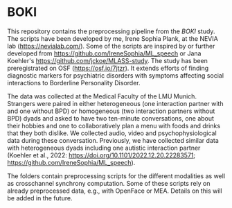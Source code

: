 # BOKI

This repository contains the preprocessing pipeline from the *BOKI* study. The scripts have been developed by me, Irene Sophia Plank, at the NEVIA lab (https://nevialab.com/). Some of the scripts are inspired by or further developed from https://github.com/IreneSophia/ML_speech or Jana Koehler's https://github.com/jckoe/MLASS-study. The study has been preregistrated on OSF (https://osf.io/7jtzr). It extends efforts of finding diagnostic markers for psychiatric disorders with symptoms affecting social interactions to Borderline Personality Disorder.

The data was collected at the Medical Faculty of the LMU Munich. Strangers were paired in either heterogeneous (one interaction partner with and one without BPD) or homogeneous (two interaction partners without BPD) dyads and asked to have two ten-minute conversations, one about their hobbies and one to collaboratively plan a menu with foods and drinks that they both dislike. We collected audio, video and psychophysiological data during these conversation. Previously, we have collected similar data with heterogeneous dyads including one autistic interaction partner (Koehler et al., 2022: https://doi.org/10.1101/2022.12.20.22283571; https://github.com/IreneSophia/ML_speech).

The folders contain preprocessing scripts for the different modalities as well as crosschannel synchrony computation. Some of these scripts rely on already preprocessed data, e.g., with OpenFace or MEA. Details on this will be added in the future. 
